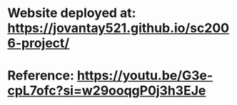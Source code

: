 # Website deployed at: https://jovantay521.github.io/sc2006-project/
# Reference: https://youtu.be/G3e-cpL7ofc?si=w29ooqgP0j3h3EJe
